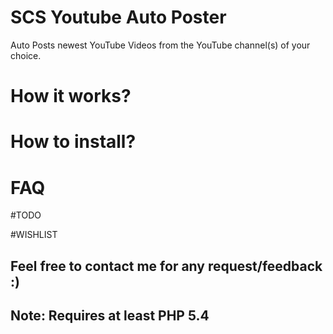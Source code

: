 # SCS Youtube Auto Poster
Auto Posts newest YouTube Videos from the YouTube channel(s) of your choice.

# How it works?


# How to install?


# FAQ


#TODO


#WISHLIST


## Feel free to contact me for any request/feedback :)
## Note: Requires at least PHP 5.4